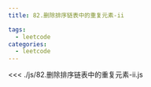 ```yaml
---
title: 82.删除排序链表中的重复元素-ii

tags:
  - leetcode
categories:
  - leetcode
---
```


<<< ./js/82.删除排序链表中的重复元素-ii.js
